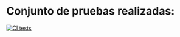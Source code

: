 # Conjunto de pruebas realizadas:


[![CI tests](https://github.com/ULL-ESIT-INF-DSI-2425/prct05-objects-classes-interfaces-AlejandroBarretoRamallo/actions/workflows/ci.yml/badge.svg)](https://github.com/ULL-ESIT-INF-DSI-2425/prct05-objects-classes-interfaces-AlejandroBarretoRamallo/actions/workflows/ci.yml)